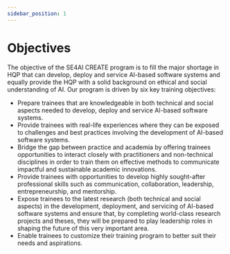 ```yaml
---
sidebar_position: 1
---
```


# Objectives

The objective of the SE4AI CREATE program is to fill the major shortage in HQP that can develop, deploy and service AI-based software systems and equally provide the HQP with a solid background on ethical and social understanding of AI. Our program is driven by six key training objectives:

- Prepare trainees that are knowledgeable in both technical and social aspects needed to develop, deploy and service AI-based software systems.
- Provide trainees with real-life experiences where they can be exposed to challenges and best practices involving the development of AI-based software systems.
- Bridge the gap between practice and academia by offering trainees opportunities to interact closely with practitioners and non-technical disciplines in order to train them on effective methods to communicate impactful and sustainable academic innovations.
- Provide trainees with opportunities to develop highly sought-after professional skills such as communication, collaboration, leadership, entrepreneurship, and mentorship.
- Expose trainees to the latest research (both technical and social aspects) in the development, deployment, and servicing of AI-based software systems and ensure that, by completing world-class research projects and theses, they will be prepared to play leadership roles in shaping the future of this very important area.
- Enable trainees to customize their training program to better suit their needs and aspirations.

